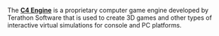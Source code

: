 The [**C4 Engine**](https://c4engine.com/) is a proprietary computer game engine developed by Terathon Software that is used to create 3D games and other types of interactive virtual simulations for console and PC platforms.